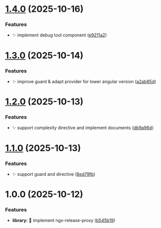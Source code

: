 # [1.4.0](https://github.com/zenkiet/ngx-feature-proxy/compare/v1.3.0...v1.4.0) (2025-10-16)

### Features

- ✨ implement debug tool component ([e9211a2](https://github.com/zenkiet/ngx-feature-proxy/commit/e9211a27ee013b26e0133f879f16d016839bf9b3))

# [1.3.0](https://github.com/zenkiet/ngx-feature-proxy/compare/v1.2.0...v1.3.0) (2025-10-14)

### Features

- ✨ improve guard & adapt provider for lower angular version ([a2ab85d](https://github.com/zenkiet/ngx-feature-proxy/commit/a2ab85d59da675aa255194fe5768247749f78df6))

# [1.2.0](https://github.com/zenkiet/ngx-feature-proxy/compare/v1.1.0...v1.2.0) (2025-10-13)

### Features

- ✨ support complexity directive and implement documents ([db9a96d](https://github.com/zenkiet/ngx-feature-proxy/commit/db9a96d465ba66ce74b7ecf6dec40bcf99cf1544))

# [1.1.0](https://github.com/zenkiet/ngx-feature-proxy/compare/v1.0.0...v1.1.0) (2025-10-13)

### Features

- ✨ support guard and directive ([8ed79fb](https://github.com/zenkiet/ngx-feature-proxy/commit/8ed79fbf72db183ce17b5cf209be8b989c6af6e6))

# 1.0.0 (2025-10-12)

### Features

- **library:** 🎉 implement ngx-release-proxy ([b545b19](https://github.com/zenkiet/ngx-feature-proxy/commit/b545b19d0ff8abdda7b910424cde573f3fd4bf99))
